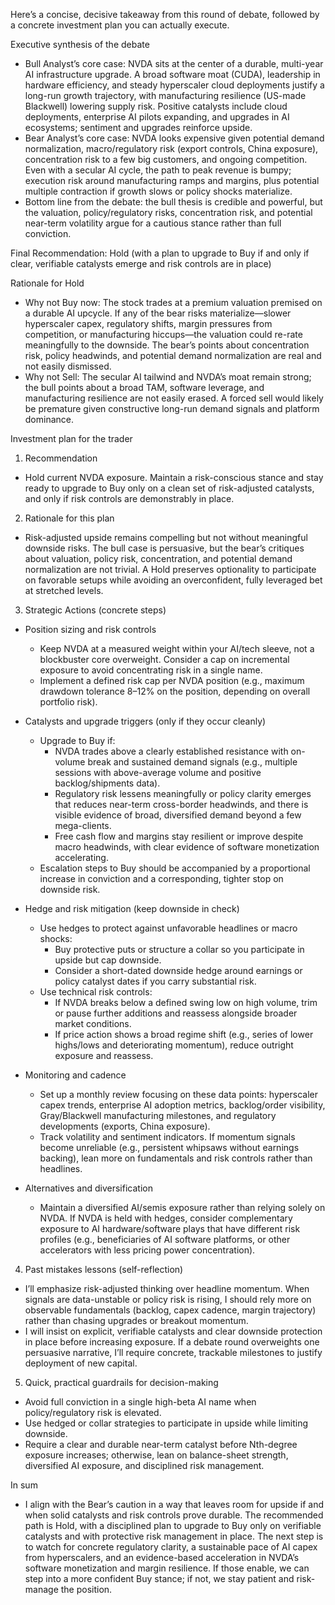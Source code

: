 Here’s a concise, decisive takeaway from this round of debate, followed by a concrete investment plan you can actually execute.

Executive synthesis of the debate
- Bull Analyst’s core case: NVDA sits at the center of a durable, multi-year AI infrastructure upgrade. A broad software moat (CUDA), leadership in hardware efficiency, and steady hyperscaler cloud deployments justify a long-run growth trajectory, with manufacturing resilience (US-made Blackwell) lowering supply risk. Positive catalysts include cloud deployments, enterprise AI pilots expanding, and upgrades in AI ecosystems; sentiment and upgrades reinforce upside.
- Bear Analyst’s core case: NVDA looks expensive given potential demand normalization, macro/regulatory risk (export controls, China exposure), concentration risk to a few big customers, and ongoing competition. Even with a secular AI cycle, the path to peak revenue is bumpy; execution risk around manufacturing ramps and margins, plus potential multiple contraction if growth slows or policy shocks materialize.
- Bottom line from the debate: the bull thesis is credible and powerful, but the valuation, policy/regulatory risks, concentration risk, and potential near-term volatility argue for a cautious stance rather than full conviction.

Final Recommendation: Hold (with a plan to upgrade to Buy if and only if clear, verifiable catalysts emerge and risk controls are in place)

Rationale for Hold
- Why not Buy now: The stock trades at a premium valuation premised on a durable AI upcycle. If any of the bear risks materialize—slower hyperscaler capex, regulatory shifts, margin pressures from competition, or manufacturing hiccups—the valuation could re-rate meaningfully to the downside. The bear’s points about concentration risk, policy headwinds, and potential demand normalization are real and not easily dismissed.
- Why not Sell: The secular AI tailwind and NVDA’s moat remain strong; the bull points about a broad TAM, software leverage, and manufacturing resilience are not easily erased. A forced sell would likely be premature given constructive long-run demand signals and platform dominance.

Investment plan for the trader

1) Recommendation
- Hold current NVDA exposure. Maintain a risk-conscious stance and stay ready to upgrade to Buy only on a clean set of risk-adjusted catalysts, and only if risk controls are demonstrably in place.

2) Rationale for this plan
- Risk-adjusted upside remains compelling but not without meaningful downside risks. The bull case is persuasive, but the bear’s critiques about valuation, policy risk, concentration, and potential demand normalization are not trivial. A Hold preserves optionality to participate on favorable setups while avoiding an overconfident, fully leveraged bet at stretched levels.

3) Strategic Actions (concrete steps)
- Position sizing and risk controls
  - Keep NVDA at a measured weight within your AI/tech sleeve, not a blockbuster core overweight. Consider a cap on incremental exposure to avoid concentrating risk in a single name.
  - Implement a defined risk cap per NVDA position (e.g., maximum drawdown tolerance 8–12% on the position, depending on overall portfolio risk).

- Catalysts and upgrade triggers (only if they occur cleanly)
  - Upgrade to Buy if:
    - NVDA trades above a clearly established resistance with on-volume break and sustained demand signals (e.g., multiple sessions with above-average volume and positive backlog/shipments data).
    - Regulatory risk lessens meaningfully or policy clarity emerges that reduces near-term cross-border headwinds, and there is visible evidence of broad, diversified demand beyond a few mega-clients.
    - Free cash flow and margins stay resilient or improve despite macro headwinds, with clear evidence of software monetization accelerating.
  - Escalation steps to Buy should be accompanied by a proportional increase in conviction and a corresponding, tighter stop on downside risk.

- Hedge and risk mitigation (keep downside in check)
  - Use hedges to protect against unfavorable headlines or macro shocks:
    - Buy protective puts or structure a collar so you participate in upside but cap downside.
    - Consider a short-dated downside hedge around earnings or policy catalyst dates if you carry substantial risk.
  - Use technical risk controls:
    - If NVDA breaks below a defined swing low on high volume, trim or pause further additions and reassess alongside broader market conditions.
    - If price action shows a broad regime shift (e.g., series of lower highs/lows and deteriorating momentum), reduce outright exposure and reassess.

- Monitoring and cadence
  - Set up a monthly review focusing on these data points: hyperscaler capex trends, enterprise AI adoption metrics, backlog/order visibility, Gray/Blackwell manufacturing milestones, and regulatory developments (exports, China exposure).
  - Track volatility and sentiment indicators. If momentum signals become unreliable (e.g., persistent whipsaws without earnings backing), lean more on fundamentals and risk controls rather than headlines.

- Alternatives and diversification
  - Maintain a diversified AI/semis exposure rather than relying solely on NVDA. If NVDA is held with hedges, consider complementary exposure to AI hardware/software plays that have different risk profiles (e.g., beneficiaries of AI software platforms, or other accelerators with less pricing power concentration).

4) Past mistakes lessons (self-reflection)
- I’ll emphasize risk-adjusted thinking over headline momentum. When signals are data-unstable or policy risk is rising, I should rely more on observable fundamentals (backlog, capex cadence, margin trajectory) rather than chasing upgrades or breakout momentum.
- I will insist on explicit, verifiable catalysts and clear downside protection in place before increasing exposure. If a debate round overweights one persuasive narrative, I’ll require concrete, trackable milestones to justify deployment of new capital.

5) Quick, practical guardrails for decision-making
- Avoid full conviction in a single high-beta AI name when policy/regulatory risk is elevated.
- Use hedged or collar strategies to participate in upside while limiting downside.
- Require a clear and durable near-term catalyst before Nth-degree exposure increases; otherwise, lean on balance-sheet strength, diversified AI exposure, and disciplined risk management.

In sum
- I align with the Bear’s caution in a way that leaves room for upside if and when solid catalysts and risk controls prove durable. The recommended path is Hold, with a disciplined plan to upgrade to Buy only on verifiable catalysts and with protective risk management in place. The next step is to watch for concrete regulatory clarity, a sustainable pace of AI capex from hyperscalers, and an evidence-based acceleration in NVDA’s software monetization and margin resilience. If those enable, we can step into a more confident Buy stance; if not, we stay patient and risk-manage the position.
